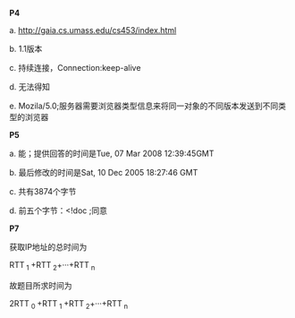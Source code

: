 **P4**

a. http://gaia.cs.umass.edu/cs453/index.html

b. 1.1版本

c. 持续连接，Connection:keep-alive

d. 无法得知

e. Mozila/5.0;服务器需要浏览器类型信息来将同一对象的不同版本发送到不同类型的浏览器

**P5**

a. 能；提供回答的时间是Tue, 07 Mar 2008 12:39:45GMT

b. 最后修改的时间是Sat, 10 Dec 2005 18:27:46 GMT

c. 共有3874个字节

d. 前五个字节：<!doc ;同意

**P7**

获取IP地址的总时间为

RTT<sub> 1 </sub>+RTT<sub> 2</sub>+···+RTT<sub> n</sub>

故题目所求时间为

2RTT<sub> 0 </sub>+RTT<sub> 1 </sub>+RTT<sub> 2</sub>+···+RTT<sub> n</sub>